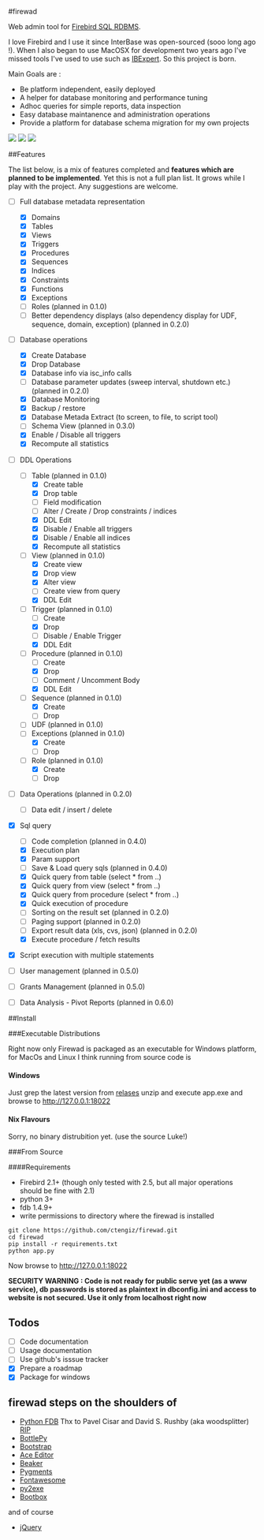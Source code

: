 #firewad

Web admin tool for [Firebird SQL RDBMS](http://firebirdsql.org/).

I love Firebird and I use it since InterBase was open-sourced (sooo long ago !). When I also began to use MacOSX
for development two years ago I've missed tools I've used to use such as [IBExpert](http://www.ibexpert.net/ibe/). 
So this project is born.

Main Goals are :

- Be platform independent, easily deployed
- A helper for database monitoring and performance tuning 
- Adhoc queries for simple reports, data inspection
- Easy database maintanence and administration operations
- Provide a platform for database schema migration for my own projects
 
![](https://github.com/ctengiz/firewad/blob/master/docs/screenshot.png)
![](https://github.com/ctengiz/firewad/blob/master/docs/screenshot-01.png)
![](https://github.com/ctengiz/firewad/blob/master/docs/screenshot-02.png)

##Features

The list below, is a mix of features completed and **features which are planned to be implemented**. Yet this is not
 a full plan list. It grows while I play with the project. Any suggestions are welcome.

- [ ] Full database metadata representation
    - [x] Domains
    - [x] Tables
    - [x] Views
    - [x] Triggers
    - [x] Procedures
    - [x] Sequences
    - [x] Indices
    - [x] Constraints
    - [x] Functions
    - [x] Exceptions
    - [ ] Roles (planned in 0.1.0)
    - [ ] Better dependency displays (also dependency display for UDF, sequence, domain, exception) (planned in 0.2.0)
- [ ] Database operations
    - [x] Create Database
    - [x] Drop Database
    - [x] Database info via isc_info calls
    - [ ] Database parameter updates (sweep interval, shutdown etc.) (planned in 0.2.0)
    - [x] Database Monitoring
    - [x] Backup / restore
    - [x] Database Metada Extract (to screen, to file, to script tool)
    - [ ] Schema View (planned in 0.3.0)
    - [x] Enable / Disable all triggers
    - [x] Recompute all statistics
- [ ] DDL Operations
    - [ ] Table (planned in 0.1.0)
        - [x] Create table
        - [x] Drop table
        - [ ] Field modification
        - [ ] Alter / Create / Drop constraints / indices
        - [x] DDL Edit
        - [x] Disable / Enable all triggers
        - [x] Disable / Enable all indices
        - [x] Recompute all statistics
    - [ ] View (planned in 0.1.0)
        - [x] Create view
        - [x] Drop view
        - [x] Alter view
        - [ ] Create view from query
        - [x] DDL Edit
    - [ ] Trigger (planned in 0.1.0)
        - [ ] Create
        - [x] Drop
        - [ ] Disable / Enable Trigger
        - [x] DDL Edit
    - [ ] Procedure (planned in 0.1.0)
        - [ ] Create
        - [x] Drop
        - [ ] Comment / Uncomment Body
        - [x] DDL Edit
    - [ ] Sequence (planned in 0.1.0)
        - [x] Create
        - [ ] Drop
    - [ ] UDF (planned in 0.1.0)
    - [ ] Exceptions (planned in 0.1.0) 
        - [x] Create
        - [ ] Drop
    - [ ] Role (planned in 0.1.0)
        - [x] Create
        - [ ] Drop
- [ ] Data Operations (planned in 0.2.0)
    - [ ] Data edit / insert / delete
- [x] Sql query
    - [ ] Code completion (planned in 0.4.0)
    - [x] Execution plan
    - [x] Param support
    - [ ] Save & Load query sqls (planned in 0.4.0)
    - [x] Quick query from table (select * from ..)
    - [x] Quick query from view (select * from ..)
    - [x] Quick query from procedure (select * from ..)
    - [x] Quick execution of procedure
    - [ ] Sorting on the result set (planned in 0.2.0)
    - [ ] Paging support (planned in 0.2.0)
    - [ ] Export result data (xls, cvs, json) (planned in 0.2.0)
    - [x] Execute procedure / fetch results
- [x] Script execution with multiple statements
- [ ] User management (planned in 0.5.0)
- [ ] Grants Management (planned in 0.5.0)
- [ ] Data Analysis - Pivot Reports (planned in 0.6.0)


##Install

###Executable Distributions

Right now only Firewad is packaged as an executable for Windows platform, for MacOs and Linux I think running from
source code is 

#### Windows

Just grep the latest version from [relases](https://github.com/ctengiz/firewad/releases) unzip and execute app.exe and
browse to http://127.0.0.1:18022

#### Nix Flavours

Sorry, no binary distrubition yet. (use the source Luke!)

###From Source

####Requirements

* Firebird 2.1+ (though only tested with 2.5, but all major operations should be fine with 2.1)
* python 3+
* fdb 1.4.9+
* write permissions to directory where the firewad is installed

```
git clone https://github.com/ctengiz/firewad.git
cd firewad
pip install -r requirements.txt
python app.py
```

Now browse to http://127.0.0.1:18022

**SECURITY WARNING : Code is not ready for public serve yet (as a www service), db passwords is stored as plaintext in 
dbconfig.ini and access to website is not secured. Use it only from localhost right now**


## Todos

- [ ] Code documentation
- [ ] Usage documentation
- [ ] Use github's isssue tracker
- [x] Prepare a roadmap
- [x] Package for windows

## firewad steps on the shoulders of

- [Python FDB](http://pythonhosted.org/fdb/) Thx to Pavel Cisar and David S. Rushby
(aka woodsplitter)
[RIP](http://www.firebirdnews.org/kinterbasdb-leader-drowns/)
- [BottlePy](http://bottlepy.org/docs/dev/index.html)
- [Bootstrap](http://getbootstrap.com/)
- [Ace Editor](http://http://ace.c9.io)
- [Beaker](http://beaker.readthedocs.org/en/latest/)
- [Pygments](http://pygments.org/)
- [Fontawesome](http://fortawesome.github.io/Font-Awesome/)
- [py2exe](http://www.py2exe.org/)
- [Bootbox](http://bootboxjs.com)

and of course

- [jQuery](https://jquery.com/)


 
 

